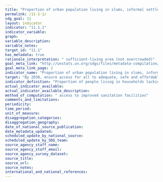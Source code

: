 ```yaml
---
title: "Proportion of urban population living in slums, informal settlements, or inadequate housing"
permalink: /11-1-1/
sdg_goal: 11
layout: indicator
indicator: "11.1.1"
indicator_variable: 
graph: 
variable_description: 
variable_notes: 
target_id: "11.1"
has_metadata: true
rationale_interpretation: " sufficient-living area (not overcrowded)"
goal_meta_link: "http://unstats.un.org/sdgs/files/metadata-compilation/Metadata-Goal-11.pdf"
goal_meta_link_page: 2
indicator_name: "Proportion of urban population living in slums, informal settlements, or inadequate housing"
target: "By 2030, ensure access for all to adequate, safe and affordable housing and basic services and upgrade slums."
indicator_definition: "Proportion of people living in households lacking at least one of the following five housing conditions: access to improved water"
actual_indicator_available: 
actual_indicator_available_description: 
method_of_computation: " access to improved sanitation facilities"
comments_and_limitations: 
periodicity: 
time_period: 
unit_of_measure: 
disaggregation_categories: 
disaggregation_geography: 
date_of_national_source_publication: 
date_metadata_updated: 
scheduled_update_by_national_source: 
scheduled_update_by_SDG_team: 
source_agency_staff_name: 
source_agency_staff_email: 
source_agency_survey_dataset: 
source_title: 
source_url: 
source_notes: 
international_and_national_references: 
---
```


